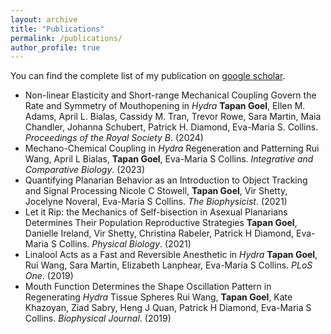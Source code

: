 ```yaml
---
layout: archive
title: "Publications"
permalink: /publications/
author_profile: true
---
```


You can find the complete list of my publication on [google scholar](https://scholar.google.com/citations?user=b4GGa8EAAAAJ&hl=en).

- Non-linear Elasticity and Short-range Mechanical Coupling Govern the Rate and Symmetry of Mouthopening in _Hydra_
  **Tapan Goel**, Ellen M. Adams, April L. Bialas, Cassidy M. Tran, Trevor Rowe, Sara Martin, Maia Chandler, Johanna Schubert, Patrick H. Diamond, Eva-Maria S. Collins. _Proceedings of the Royal Society B_. (2024)
- Mechano-Chemical Coupling in _Hydra_ Regeneration and Patterning 
  Rui Wang, April L Bialas, **Tapan Goel**, Eva-Maria S Collins. _Integrative and Comparative Biology_. (2023)
- Quantifying Planarian Behavior as an Introduction to Object Tracking and Signal Processing
  Nicole C Stowell, **Tapan Goel**, Vir Shetty, Jocelyne Noveral, Eva-Maria S Collins. _The Biophysicist_. (2021)
- Let it Rip: the Mechanics of Self-bisection in Asexual Planarians Determines Their Population Reproductive Strategies
  **Tapan Goel**, Danielle Ireland, Vir Shetty, Christina Rabeler, Patrick H Diamond, Eva-Maria S Collins. _Physical Biology_. (2021)
- Linalool Acts as a Fast and Reversible Anesthetic in _Hydra_
  **Tapan Goel**, Rui Wang, Sara Martin, Elizabeth Lanphear, Eva-Maria S Collins. _PLoS One_. (2019)
- Mouth Function Determines the Shape Oscillation Pattern in Regenerating _Hydra_ Tissue Spheres
  Rui Wang, **Tapan Goel**, Kate Khazoyan, Ziad Sabry, Heng J Quan, Patrick H Diamond, Eva-Maria S Collins. _Biophysical Journal_. (2019)




